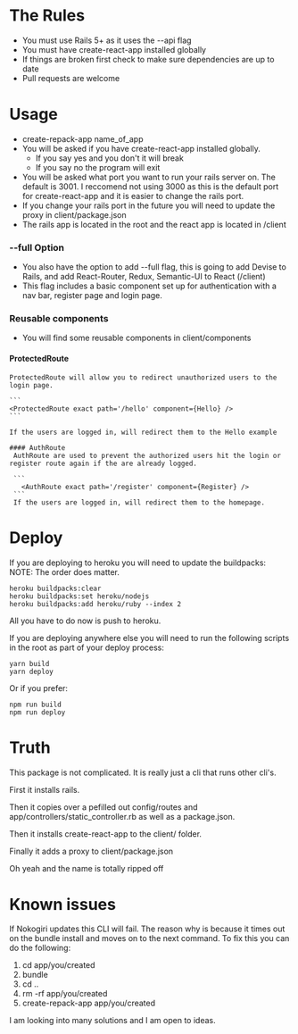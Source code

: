 # The Rules

 * You must use Rails 5+ as it uses the --api flag
 * You must have create-react-app installed globally
 * If things are broken first check to make sure dependencies are up to date
 * Pull requests are welcome


# Usage

 * create-repack-app name_of_app
 * You will be asked if you have create-react-app installed globally.
   * If you say yes and you don't it will break
   * If you say no the program will  exit
 * You will be asked what port you want to run your rails server on.  The default is 3001.  I reccomend not using 3000 as this is the default port for create-react-app and it is easier to change the rails port.
 * If you change your rails port in the future you will need to update the proxy in client/package.json
 * The rails app is located in the root and the react app is located in /client

 ### --full Option
  * You also have the option to add --full flag, this is going to add Devise to Rails, and add React-Router, Redux, Semantic-UI to React (/client)
  * This flag includes a basic component set up for authentication with a nav bar, register page and login page.

  ### Reusable components
  * You will find some reusable components in client/components
   #### ProtectedRoute
    ProtectedRoute will allow you to redirect unauthorized users to the login page.

    ```
    <ProtectedRoute exact path='/hello' component={Hello} />
    ```

    If the users are logged in, will redirect them to the Hello example

    #### AuthRoute
     AuthRoute are used to prevent the authorized users hit the login or register route again if the are already logged.

     ```
       <AuthRoute exact path='/register' component={Register} />
     ```
     If the users are logged in, will redirect them to the homepage.




# Deploy
  If you are deploying to heroku you will need to update the buildpacks:
  NOTE: The order does matter.
  ```
  heroku buildpacks:clear
  heroku buildpacks:set heroku/nodejs
  heroku buildpacks:add heroku/ruby --index 2
  ```

  All you have to do now is push to heroku.


  If you are deploying anywhere else you will need to run the following scripts in the root as part of your deploy process:
  ```
  yarn build
  yarn deploy
  ```
  Or if you prefer:
   ```
  npm run build
  npm run deploy
  ```

  # Truth
  This package is not complicated.  It is really just a cli that runs other cli's.

  First it installs rails.

 Then it copies over a pefilled out config/routes and app/controllers/static_controller.rb as well as a package.json.

  Then it installs create-react-app to the client/ folder.

 Finally it adds a proxy to client/package.json

  Oh yeah and the name is totally ripped off

# Known issues
  If Nokogiri updates this CLI will fail.  The reason why is because it times out on the bundle install and moves on to the next command.
  To fix this you can do the following:
  1.  cd app/you/created
  2.  bundle
  3.  cd ..
  4.  rm -rf app/you/created
  5.  create-repack-app app/you/created
  
  I am looking into many solutions and I am open to ideas.  

